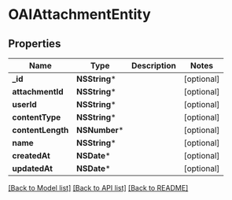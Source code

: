 # OAIAttachmentEntity

## Properties
Name | Type | Description | Notes
------------ | ------------- | ------------- | -------------
**_id** | **NSString*** |  | [optional] 
**attachmentId** | **NSString*** |  | [optional] 
**userId** | **NSString*** |  | [optional] 
**contentType** | **NSString*** |  | [optional] 
**contentLength** | **NSNumber*** |  | [optional] 
**name** | **NSString*** |  | [optional] 
**createdAt** | **NSDate*** |  | [optional] 
**updatedAt** | **NSDate*** |  | [optional] 

[[Back to Model list]](../README#documentation-for-models) [[Back to API list]](../README#documentation-for-api-endpoints) [[Back to README]](../README)


